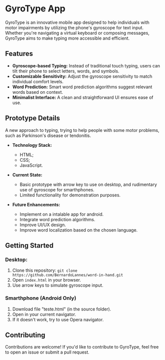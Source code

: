 # GyroType App

GyroType is an innovative mobile app designed to help individuals with motor impairments by utilizing the phone's gyroscope for text input. Whether you're navigating a virtual keyboard or composing messages, GyroType aims to make typing more accessible and efficient.

## Features

- **Gyroscope-based Typing:** Instead of traditional touch typing, users can tilt their phone to select letters, words, and symbols.
- **Customizable Sensitivity:** Adjust the gyroscope sensitivity to match individual comfort levels.
- **Word Prediction:** Smart word prediction algorithms suggest relevant words based on context.
- **Minimalist Interface:** A clean and straightforward UI ensures ease of use.

## Prototype Details

A new approach to typing, trying to help people with some motor problems, such as Parkinson's disease or tendonitis.

- **Technology Stack:**
  - HTML;
  - CSS;
  - JavaScript.
    
- **Current State:**
  - Basic prototype with arrow key to use on desktop, and rudimentary use of gyroscope for smarthphones.
  - Limited functionality for demonstration purposes.
- **Future Enhancements:**
  - Implement on a intalable app for android.
  - Integrate word prediction algorithms.
  - Improve UI/UX design.
  - Improve word localization based on the chosen language.

## Getting Started

### Desktop:
1. Clone this repository: `git clone https://github.com/BernardoLannes/word-in-hand.git`
2. Open `index.html` in your browser.
3. Use arrow keys to simulate gyroscope input.

### Smarthphone (Android Only)
1. Download file "teste.html" (in the source folder).
2. Open in your current navigator.
3. If it doesn't work, try to use Opera navigator.

## Contributing

Contributions are welcome! If you'd like to contribute to GyroType, feel free to open an issue or submit a pull request.
